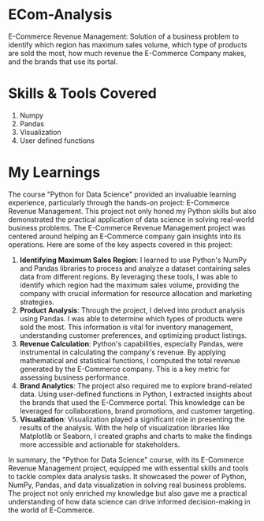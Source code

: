 # ECom-Analysis

E-Commerce Revenue Management:
Solution of a business problem to identify which region has maximum sales volume, which type of products are sold the most, how much revenue the E-Commerce Company makes, and the brands that use its portal.

# Skills & Tools Covered
1. Numpy
2. Pandas
3. Visualization
4. User defined functions

# My Learnings
The course "Python for Data Science" provided an invaluable learning experience, particularly through the hands-on project: E-Commerce Revenue Management.
This project not only honed my Python skills but also demonstrated the practical application of data science in solving real-world business problems. The E-Commerce Revenue Management project was centered around helping an E-Commerce company gain insights into its operations. Here are some of the key aspects covered in this project: 

  1. **Identifying Maximum Sales Region**: I learned to use Python's NumPy and Pandas libraries to process and analyze a dataset containing sales data from different regions. By leveraging these tools, I was able to identify which region had the maximum sales volume, providing the company with crucial information for resource allocation and marketing strategies.
  2. **Product Analysis**: Through the project, I delved into product analysis using Pandas. I was able to determine which types of products were sold the most. This information is vital for inventory management, understanding customer preferences, and optimizing product listings.
  3. **Revenue Calculation**: Python's capabilities, especially Pandas, were instrumental in calculating the company's revenue. By applying mathematical and statistical functions, I computed the total revenue generated by the E-Commerce company. This is a key metric for assessing business performance.
  4. **Brand Analytics**: The project also required me to explore brand-related data. Using user-defined functions in Python, I extracted insights about the brands that used the E-Commerce portal. This knowledge can be leveraged for collaborations, brand promotions, and customer targeting.
  5. **Visualization**: Visualization played a significant role in presenting the results of the analysis. With the help of visualization libraries like Matplotlib or Seaborn, I created graphs and charts to make the findings more accessible and actionable for stakeholders.
  
  In summary, the "Python for Data Science" course, with its E-Commerce Revenue Management project, equipped me with essential skills and tools to tackle complex data analysis tasks. It showcased the power of Python, NumPy, Pandas, and data visualization in solving real business problems. The project not only enriched my knowledge but also gave me a practical understanding of how data science can drive informed decision-making in the world of E-Commerce.
